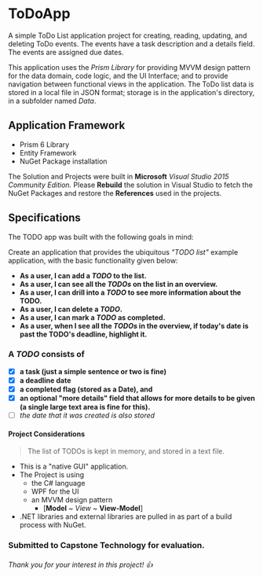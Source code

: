 # ToDoApp
A simple ToDo List application project for creating, reading, updating, and deleting ToDo events. The events have a task description and a details field. The events are assigned due dates. 

This application uses the *Prism Library* for providing MVVM design pattern for the data domain, code logic, and the UI Interface; and to provide navigation between functional views in the application. The ToDo list data is stored in a local file in JSON format; storage is in the application's directory, in a subfolder named _Data_. 

## Application Framework
- Prism 6 Library
- Entity Framework
- NuGet Package installation

The Solution and Projects were built in **Microsoft** *Visual Studio 2015 Community Edition.*
Please **Rebuild** the solution in Visual Studio to fetch the NuGet Packages and restore the **References** used in the projects. 

## Specifications
The TODO app was built with the following goals in mind: 

Create an application that provides the ubiquitous _"TODO list"_ example application, with the basic functionality given below: 

- **As a user, I can add a _TODO_ to the list.**
- **As a user, I can see all the _TODOs_ on the list in an overview.** 
- **As a user, I can drill into a _TODO_ to see more information about the TODO.**
- **As a user, I can delete a _TODO_.**
- **As a user, I can mark a _TODO_ as completed.**
- **As a user, when I see all the _TODOs_ in the overview, if today's date is past the TODO's deadline, highlight it.**


### __A _TODO_ consists of__

- [x] **a task (just a simple sentence or two is fine)**
- [x] **a deadline date**
- [x] **a completed flag (stored as a Date), and**
- [x] **an optional "more details" field that allows for more details to be given (a single large text area is fine for this).**
- [ ] *the date that it was created is also stored*

#### Project Considerations
> The list of TODOs is kept in memory, and stored in a text file. 
- This is a "native GUI" application. 
- The Project is using
  - the C# language 
  - WPF for the UI
  - an MVVM design pattern      
    - [**Model** \~ *View* \~ **View-Model**]
- .NET libraries and external libraries are pulled in as part of a build process with NuGet.



### Submitted to Capstone Technology for evaluation.

###### Thank you for your interest in this project! :+1:
